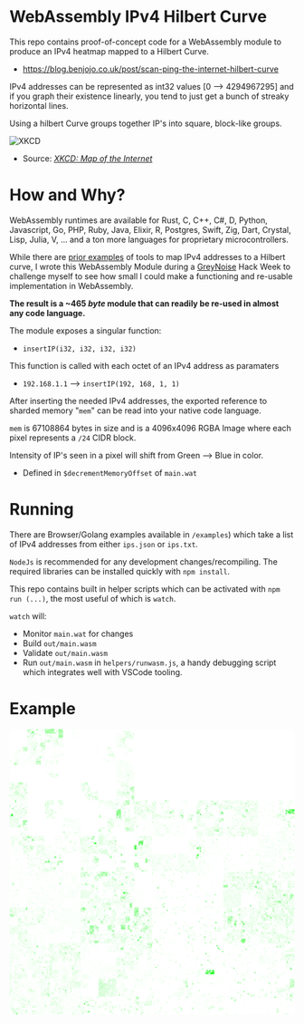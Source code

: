 # WebAssembly IPv4 Hilbert Curve

This repo contains proof-of-concept code for a WebAssembly module to produce an IPv4 heatmap mapped to a Hilbert Curve.

* https://blog.benjojo.co.uk/post/scan-ping-the-internet-hilbert-curve

IPv4 addresses can be represented as int32 values [0 --> 4294967295] and if you graph their existence linearly, you tend to just get a bunch of streaky horizontal lines.

Using a hilbert Curve groups together IP's into square, block-like groups.

![XKCD](https://imgs.xkcd.com/comics/map_of_the_internet.jpg)
* Source: [_XKCD: Map of the Internet_](https://xkcd.com/195/)

# How and Why?

WebAssembly runtimes are available for Rust, C, C++, C#, D, Python, Javascript, Go, PHP, Ruby, Java, Elixir, R, Postgres, Swift, Zig, Dart, Crystal, Lisp, Julia, V, ... and a ton more languages for proprietary microcontrollers.

While there are [prior examples](https://github.com/measurement-factory/ipv4-heatmap) of tools to map IPv4 addresses to a Hilbert curve, I wrote this WebAssembly Module during a [GreyNoise](https://greynoise.io) Hack Week to challenge myself to see how small I could make a functioning and re-usable implementation in WebAssembly.

**The result is a ~465 _byte_ module that can readily be re-used in almost any code language.**

The module exposes a singular function:

* `insertIP(i32, i32, i32, i32)`

This function is called with each octet of an IPv4 address as paramaters

* `192.168.1.1` --> `insertIP(192, 168, 1, 1)`


After inserting the needed IPv4 addresses, the exported reference to sharded memory "`mem`" can be read into your native code language.

`mem` is 67108864 bytes in size and is a 4096x4096 RGBA Image where each pixel represents a `/24` CIDR block.

Intensity of IP's seen in a pixel will shift from Green --> Blue in color.
 * Defined in `$decrementMemoryOffset` of `main.wat`

# Running

There are Browser/Golang examples available in `/examples`) which take a list of IPv4 addresses from either `ips.json` or `ips.txt`.

`NodeJs` is recommended for any development changes/recompiling. The required libraries can be installed quickly with `npm install`.

This repo contains built in helper scripts which can be activated with `npm run (...)`, the most useful of which is `watch`.

`watch` will:
* Monitor `main.wat` for changes
* Build `out/main.wasm`
* Validate `out/main.wasm`
* Run `out/main.wasm` in `helpers/runwasm.js`, a handy debugging script which integrates well with VSCode tooling.

# Example

![A hilbert curve IPv4 heatmap generated with the WebAssembly module from this repo](examples/go_ipv4_heatmap/image.png?raw=true)
